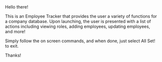 Hello there!

This is an Employee Tracker that provides the user a variety of functions for a company database. Upon launching, the user is presented with a list of actions including viewing roles, adding employees, updating employees, and more!

Simply follow the on screen commands, and when done, just select All Set! to exit.

Thanks!